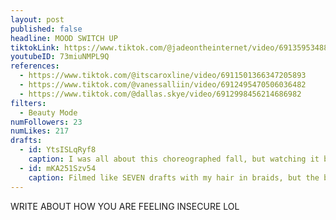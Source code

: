 ```yaml
---
layout: post
published: false
headline: MOOD SWITCH UP
tiktokLink: https://www.tiktok.com/@jadeontheinternet/video/6913595348892093701
youtubeID: 73miuNMPL9Q
references:
  - https://www.tiktok.com/@itscaroxline/video/6911501366347205893
  - https://www.tiktok.com/@vanessalliin/video/6912495470506036482
  - https://www.tiktok.com/@dallas.skye/video/6912998456214686982
filters:
  - Beauty Mode
numFollowers: 23
numLikes: 217
drafts:
  - id: YtsISLqRyf8
    caption: I was all about this choreographed fall, but watching it back felt like it looked too forced for Jade right now.
  - id: mKA251Szv54
    caption: Filmed like SEVEN drafts with my hair in braids, but the braids were so poorly done I had to take them out and refilm.
---
```


WRITE ABOUT HOW YOU ARE FEELING INSECURE LOL
